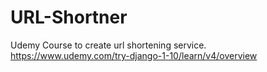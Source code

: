 # URL-Shortner
Udemy Course to create url shortening service. https://www.udemy.com/try-django-1-10/learn/v4/overview
